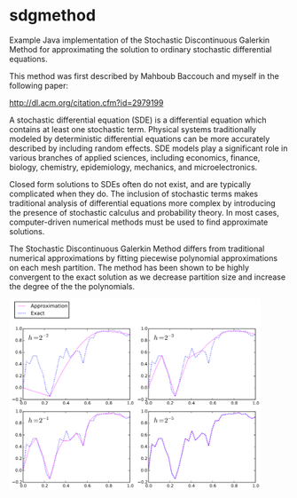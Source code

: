 # sdgmethod
Example Java implementation of the Stochastic Discontinuous Galerkin Method for approximating the solution to ordinary stochastic differential equations.

This method was first described by Mahboub Baccouch and myself in the following paper:

http://dl.acm.org/citation.cfm?id=2979199

A stochastic differential equation (SDE) is a differential equation which contains at least one stochastic term. Physical systems traditionally modeled by deterministic differential equations can be more accurately described by including random effects. SDE models play a significant role in various branches of applied sciences, including economics, finance, biology, chemistry, epidemiology, mechanics, and microelectronics.

Closed form solutions to SDEs often do not exist, and are typically complicated when they do. The inclusion of stochastic terms makes traditional analysis of differential equations more complex by introducing the presence of stochastic calculus and probability theory. In most cases, computer-driven numerical methods must be used to find approximate solutions.

The Stochastic Discontinuous Galerkin Method differs from traditional numerical approximations by fitting piecewise polynomial approximations on each mesh partition. The method has been shown to be highly convergent to the exact solution as we decrease partition size and increase the degree of the the polynomials.

<img src="approx_vs_exact.png" width=90%>
